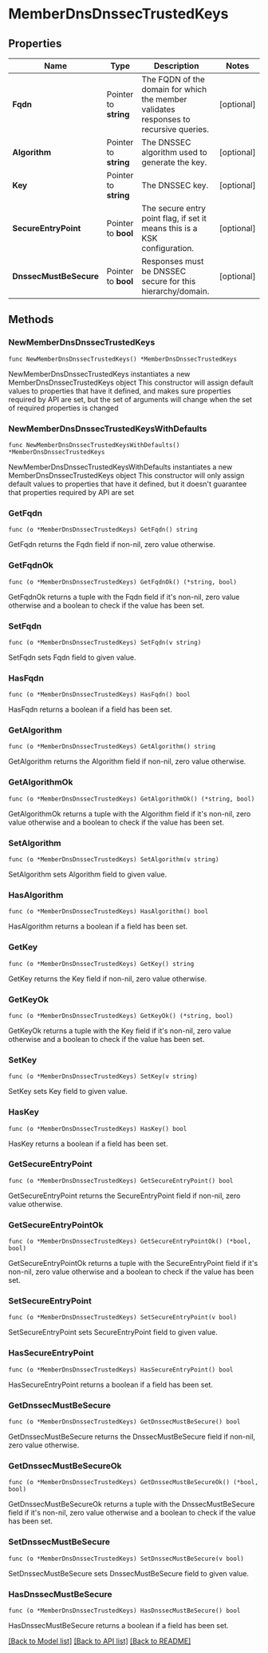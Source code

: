 # MemberDnsDnssecTrustedKeys

## Properties

Name | Type | Description | Notes
------------ | ------------- | ------------- | -------------
**Fqdn** | Pointer to **string** | The FQDN of the domain for which the member validates responses to recursive queries. | [optional] 
**Algorithm** | Pointer to **string** | The DNSSEC algorithm used to generate the key. | [optional] 
**Key** | Pointer to **string** | The DNSSEC key. | [optional] 
**SecureEntryPoint** | Pointer to **bool** | The secure entry point flag, if set it means this is a KSK configuration. | [optional] 
**DnssecMustBeSecure** | Pointer to **bool** | Responses must be DNSSEC secure for this hierarchy/domain. | [optional] 

## Methods

### NewMemberDnsDnssecTrustedKeys

`func NewMemberDnsDnssecTrustedKeys() *MemberDnsDnssecTrustedKeys`

NewMemberDnsDnssecTrustedKeys instantiates a new MemberDnsDnssecTrustedKeys object
This constructor will assign default values to properties that have it defined,
and makes sure properties required by API are set, but the set of arguments
will change when the set of required properties is changed

### NewMemberDnsDnssecTrustedKeysWithDefaults

`func NewMemberDnsDnssecTrustedKeysWithDefaults() *MemberDnsDnssecTrustedKeys`

NewMemberDnsDnssecTrustedKeysWithDefaults instantiates a new MemberDnsDnssecTrustedKeys object
This constructor will only assign default values to properties that have it defined,
but it doesn't guarantee that properties required by API are set

### GetFqdn

`func (o *MemberDnsDnssecTrustedKeys) GetFqdn() string`

GetFqdn returns the Fqdn field if non-nil, zero value otherwise.

### GetFqdnOk

`func (o *MemberDnsDnssecTrustedKeys) GetFqdnOk() (*string, bool)`

GetFqdnOk returns a tuple with the Fqdn field if it's non-nil, zero value otherwise
and a boolean to check if the value has been set.

### SetFqdn

`func (o *MemberDnsDnssecTrustedKeys) SetFqdn(v string)`

SetFqdn sets Fqdn field to given value.

### HasFqdn

`func (o *MemberDnsDnssecTrustedKeys) HasFqdn() bool`

HasFqdn returns a boolean if a field has been set.

### GetAlgorithm

`func (o *MemberDnsDnssecTrustedKeys) GetAlgorithm() string`

GetAlgorithm returns the Algorithm field if non-nil, zero value otherwise.

### GetAlgorithmOk

`func (o *MemberDnsDnssecTrustedKeys) GetAlgorithmOk() (*string, bool)`

GetAlgorithmOk returns a tuple with the Algorithm field if it's non-nil, zero value otherwise
and a boolean to check if the value has been set.

### SetAlgorithm

`func (o *MemberDnsDnssecTrustedKeys) SetAlgorithm(v string)`

SetAlgorithm sets Algorithm field to given value.

### HasAlgorithm

`func (o *MemberDnsDnssecTrustedKeys) HasAlgorithm() bool`

HasAlgorithm returns a boolean if a field has been set.

### GetKey

`func (o *MemberDnsDnssecTrustedKeys) GetKey() string`

GetKey returns the Key field if non-nil, zero value otherwise.

### GetKeyOk

`func (o *MemberDnsDnssecTrustedKeys) GetKeyOk() (*string, bool)`

GetKeyOk returns a tuple with the Key field if it's non-nil, zero value otherwise
and a boolean to check if the value has been set.

### SetKey

`func (o *MemberDnsDnssecTrustedKeys) SetKey(v string)`

SetKey sets Key field to given value.

### HasKey

`func (o *MemberDnsDnssecTrustedKeys) HasKey() bool`

HasKey returns a boolean if a field has been set.

### GetSecureEntryPoint

`func (o *MemberDnsDnssecTrustedKeys) GetSecureEntryPoint() bool`

GetSecureEntryPoint returns the SecureEntryPoint field if non-nil, zero value otherwise.

### GetSecureEntryPointOk

`func (o *MemberDnsDnssecTrustedKeys) GetSecureEntryPointOk() (*bool, bool)`

GetSecureEntryPointOk returns a tuple with the SecureEntryPoint field if it's non-nil, zero value otherwise
and a boolean to check if the value has been set.

### SetSecureEntryPoint

`func (o *MemberDnsDnssecTrustedKeys) SetSecureEntryPoint(v bool)`

SetSecureEntryPoint sets SecureEntryPoint field to given value.

### HasSecureEntryPoint

`func (o *MemberDnsDnssecTrustedKeys) HasSecureEntryPoint() bool`

HasSecureEntryPoint returns a boolean if a field has been set.

### GetDnssecMustBeSecure

`func (o *MemberDnsDnssecTrustedKeys) GetDnssecMustBeSecure() bool`

GetDnssecMustBeSecure returns the DnssecMustBeSecure field if non-nil, zero value otherwise.

### GetDnssecMustBeSecureOk

`func (o *MemberDnsDnssecTrustedKeys) GetDnssecMustBeSecureOk() (*bool, bool)`

GetDnssecMustBeSecureOk returns a tuple with the DnssecMustBeSecure field if it's non-nil, zero value otherwise
and a boolean to check if the value has been set.

### SetDnssecMustBeSecure

`func (o *MemberDnsDnssecTrustedKeys) SetDnssecMustBeSecure(v bool)`

SetDnssecMustBeSecure sets DnssecMustBeSecure field to given value.

### HasDnssecMustBeSecure

`func (o *MemberDnsDnssecTrustedKeys) HasDnssecMustBeSecure() bool`

HasDnssecMustBeSecure returns a boolean if a field has been set.


[[Back to Model list]](../README.md#documentation-for-models) [[Back to API list]](../README.md#documentation-for-api-endpoints) [[Back to README]](../README.md)


